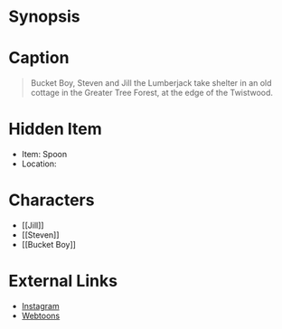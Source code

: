 # Synopsis


# Caption
> Bucket Boy, Steven and Jill the Lumberjack take shelter in an old cottage in the Greater Tree Forest, at the edge of the Twistwood.

# Hidden Item
* Item: Spoon
* Location: <spoiler></spoiler>

# Characters
* [[Jill]]
* [[Steven]]
* [[Bucket Boy]]

# External Links
* [Instagram](https://www.instagram.com/p/B8ukZ9QDLri/)
* [Webtoons](https://www.webtoons.com/en/challenge/twistwood-tales/32-the-delightfully-dated-cottage/viewer?title_no=344740&episode_no=35)